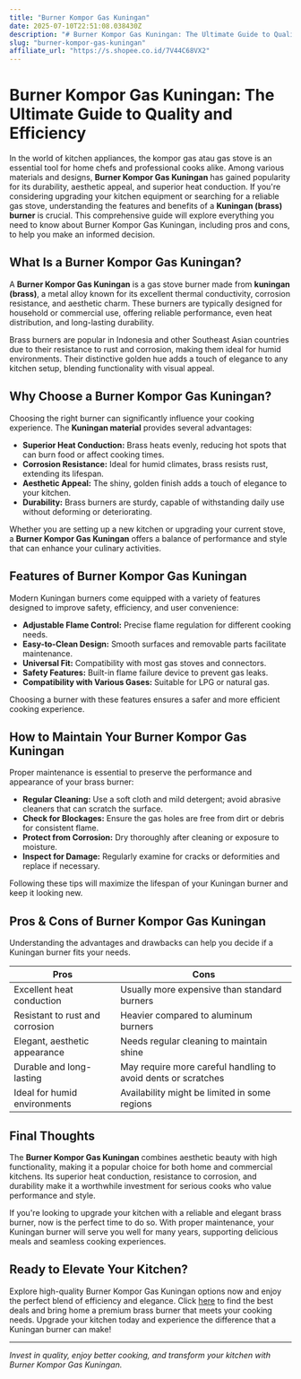 ```yaml
---
title: "Burner Kompor Gas Kuningan"
date: 2025-07-10T22:51:08.038430Z
description: "# Burner Kompor Gas Kuningan: The Ultimate Guide to Quality and Efficiency..."
slug: "burner-kompor-gas-kuningan"
affiliate_url: "https://s.shopee.co.id/7V44C68VX2"
---
```

# Burner Kompor Gas Kuningan: The Ultimate Guide to Quality and Efficiency

In the world of kitchen appliances, the kompor gas atau gas stove is an essential tool for home chefs and professional cooks alike. Among various materials and designs, **Burner Kompor Gas Kuningan** has gained popularity for its durability, aesthetic appeal, and superior heat conduction. If you're considering upgrading your kitchen equipment or searching for a reliable gas stove, understanding the features and benefits of a **Kuningan (brass) burner** is crucial. This comprehensive guide will explore everything you need to know about Burner Kompor Gas Kuningan, including pros and cons, to help you make an informed decision.

## What Is a Burner Kompor Gas Kuningan?

A **Burner Kompor Gas Kuningan** is a gas stove burner made from **kuningan (brass)**, a metal alloy known for its excellent thermal conductivity, corrosion resistance, and aesthetic charm. These burners are typically designed for household or commercial use, offering reliable performance, even heat distribution, and long-lasting durability.

Brass burners are popular in Indonesia and other Southeast Asian countries due to their resistance to rust and corrosion, making them ideal for humid environments. Their distinctive golden hue adds a touch of elegance to any kitchen setup, blending functionality with visual appeal.

## Why Choose a Burner Kompor Gas Kuningan?

Choosing the right burner can significantly influence your cooking experience. The **Kuningan material** provides several advantages:

- **Superior Heat Conduction:** Brass heats evenly, reducing hot spots that can burn food or affect cooking times.
- **Corrosion Resistance:** Ideal for humid climates, brass resists rust, extending its lifespan.
- **Aesthetic Appeal:** The shiny, golden finish adds a touch of elegance to your kitchen.
- **Durability:** Brass burners are sturdy, capable of withstanding daily use without deforming or deteriorating.

Whether you are setting up a new kitchen or upgrading your current stove, a **Burner Kompor Gas Kuningan** offers a balance of performance and style that can enhance your culinary activities.

## Features of Burner Kompor Gas Kuningan

Modern Kuningan burners come equipped with a variety of features designed to improve safety, efficiency, and user convenience:

- **Adjustable Flame Control:** Precise flame regulation for different cooking needs.
- **Easy-to-Clean Design:** Smooth surfaces and removable parts facilitate maintenance.
- **Universal Fit:** Compatibility with most gas stoves and connectors.
- **Safety Features:** Built-in flame failure device to prevent gas leaks.
- **Compatibility with Various Gases:** Suitable for LPG or natural gas.

Choosing a burner with these features ensures a safer and more efficient cooking experience.

## How to Maintain Your Burner Kompor Gas Kuningan

Proper maintenance is essential to preserve the performance and appearance of your brass burner:

- **Regular Cleaning:** Use a soft cloth and mild detergent; avoid abrasive cleaners that can scratch the surface.
- **Check for Blockages:** Ensure the gas holes are free from dirt or debris for consistent flame.
- **Protect from Corrosion:** Dry thoroughly after cleaning or exposure to moisture.
- **Inspect for Damage:** Regularly examine for cracks or deformities and replace if necessary.

Following these tips will maximize the lifespan of your Kuningan burner and keep it looking new.

## Pros & Cons of Burner Kompor Gas Kuningan

Understanding the advantages and drawbacks can help you decide if a Kuningan burner fits your needs.

| Pros                                  | Cons                                    |
|--------------------------------------|----------------------------------------|
| Excellent heat conduction          | Usually more expensive than standard burners |
| Resistant to rust and corrosion    | Heavier compared to aluminum burners |
| Elegant, aesthetic appearance     | Needs regular cleaning to maintain shine |
| Durable and long-lasting           | May require more careful handling to avoid dents or scratches |
| Ideal for humid environments       | Availability might be limited in some regions |

## Final Thoughts

The **Burner Kompor Gas Kuningan** combines aesthetic beauty with high functionality, making it a popular choice for both home and commercial kitchens. Its superior heat conduction, resistance to corrosion, and durability make it a worthwhile investment for serious cooks who value performance and style.

If you're looking to upgrade your kitchen with a reliable and elegant brass burner, now is the perfect time to do so. With proper maintenance, your Kuningan burner will serve you well for many years, supporting delicious meals and seamless cooking experiences.

## Ready to Elevate Your Kitchen?

Explore high-quality Burner Kompor Gas Kuningan options now and enjoy the perfect blend of efficiency and elegance. Click [here](https://s.shopee.co.id/7V44C68VX2) to find the best deals and bring home a premium brass burner that meets your cooking needs. Upgrade your kitchen today and experience the difference that a Kuningan burner can make!

---

*Invest in quality, enjoy better cooking, and transform your kitchen with Burner Kompor Gas Kuningan.*